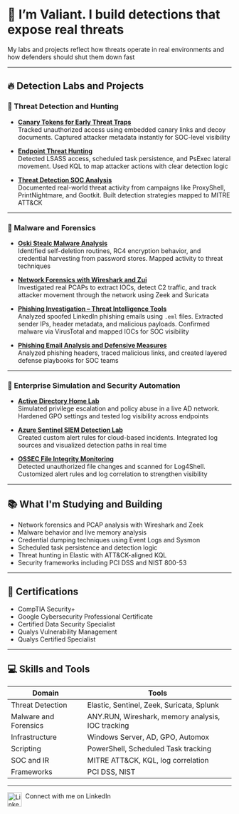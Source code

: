 # 👋 I’m Valiant. I build detections that expose real threats

My labs and projects reflect how threats operate in real environments and how defenders should shut them down fast

---

## 🔥 Detection Labs and Projects

### 🎯 Threat Detection and Hunting

- **[Canary Tokens for Early Threat Traps](https://github.com/Vluthor/Canary-Tokens)**  
  Tracked unauthorized access using embedded canary links and decoy documents. Captured attacker metadata instantly for SOC-level visibility

- **[Endpoint Threat Hunting](https://github.com/Vluthor/-Endpoint-Threat-Hunting/blob/main/README%20(2).md)**  
  Detected LSASS access, scheduled task persistence, and PsExec lateral movement. Used KQL to map attacker actions with clear detection logic

- **[Threat Detection SOC Analysis](https://github.com/Vluthor/Threat-Detection-SOC-Analysis)**  
  Documented real-world threat activity from campaigns like ProxyShell, PrintNightmare, and Gootkit. Built detection strategies mapped to MITRE ATT&CK

---

### 🧠 Malware and Forensics

- **[Oski Stealc Malware Analysis](https://github.com/Vluthor/Oski-Malware-Analysis-/edit/main/README.md)**  
  Identified self-deletion routines, RC4 encryption behavior, and credential harvesting from password stores. Mapped activity to threat techniques

- **[Network Forensics with Wireshark and Zui](https://github.com/Vluthor/Network-Forensics-Analysis-with-Wireshark-and-Zui)**  
  Investigated real PCAPs to extract IOCs, detect C2 traffic, and track attacker movement through the network using Zeek and Suricata

- **[Phishing Investigation – Threat Intelligence Tools](https://github.com/Vluthor/Phishing-Investigation-THM)**  
  Analyzed spoofed LinkedIn phishing emails using `.eml` files. Extracted sender IPs, header metadata, and malicious payloads. Confirmed malware via VirusTotal and mapped IOCs for SOC visibility

- **[Phishing Email Analysis and Defensive Measures](https://github.com/Vluthor/Phishing-Email-Analysis-and-Defensive-Measures)**  
  Analyzed phishing headers, traced malicious links, and created layered defense playbooks for SOC teams

---

### 🏢 Enterprise Simulation and Security Automation

- **[Active Directory Home Lab](https://github.com/Vluthor/Active-Directory-Lab)**  
  Simulated privilege escalation and policy abuse in a live AD network. Hardened GPO settings and tested log visibility across endpoints

- **[Azure Sentinel SIEM Detection Lab](https://github.com/Vluthor/SIEM-Azure-Sentinel-Lab)**  
  Created custom alert rules for cloud-based incidents. Integrated log sources and visualized detection paths in real time

- **[OSSEC File Integrity Monitoring](https://github.com/Vluthor/OSSEC-File-Integrity-Monitoring)**  
  Detected unauthorized file changes and scanned for Log4Shell. Customized alert rules and log correlation to strengthen visibility

---

## 📚 What I'm Studying and Building

- Network forensics and PCAP analysis with Wireshark and Zeek
- Malware behavior and live memory analysis
- Credential dumping techniques using Event Logs and Sysmon
- Scheduled task persistence and detection logic
- Threat hunting in Elastic with ATT&CK-aligned KQL
- Security frameworks including PCI DSS and NIST 800-53

---

## 📜 Certifications

- CompTIA Security+
- Google Cybersecurity Professional Certificate
- Certified Data Security Specialist
- Qualys Vulnerability Management
- Qualys Certified Specialist

---

## 💻 Skills and Tools

| Domain | Tools |
|--------|-------|
| Threat Detection | Elastic, Sentinel, Zeek, Suricata, Splunk |
| Malware and Forensics | ANY.RUN, Wireshark, memory analysis, IOC tracking |
| Infrastructure | Windows Server, AD, GPO, Automox |
| Scripting | PowerShell, Scheduled Task tracking |
| SOC and IR | MITRE ATT&CK, KQL, log correlation |
| Frameworks | PCI DSS, NIST |

---
<a href="https://linkedin.com/in/valiantcb">
  <img align="left" alt="LinkedIn" width="32px" src="https://upload.wikimedia.org/wikipedia/commons/c/ca/LinkedIn_logo_initials.png" />
</a>

<p style="margin-left:40px;">
Connect with me on LinkedIn
</p>
